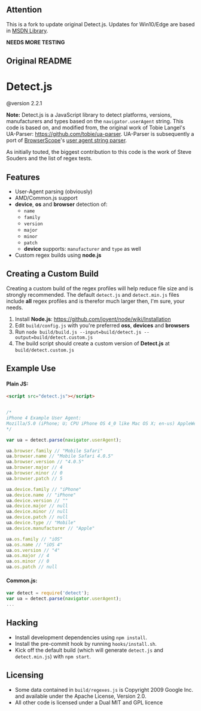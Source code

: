 Attention
--------
This is a fork to update original Detect.js.
Updates for Win10/Edge are based in [MSDN Library](https://msdn.microsoft.com/en-us/library/hh869301%28v=vs.85%29.aspx?f=255&MSPPError=-2147217396).

**NEEDS MORE TESTING**



Original README
--------

Detect.js
=========
@version 2.2.1

**Note:** Detect.js is a JavaScript library to detect platforms, versions, manufacturers and types based on the `navigator.userAgent` string. This code is based on, and modified from, the original work of Tobie Langel's UA-Parser: https://github.com/tobie/ua-parser. UA-Parser is subsequently a port of [BrowserScope][1]'s [user agent string parser][2].

As initially touted, the biggest contribution to this code is the work of Steve Souders and the list of regex tests.

Features
--------

* User-Agent parsing (obviously)
* AMD/Common.js support
* **device**, **os** and **browser** detection of:
	* `name`
	* `family`
	* `version`
	* `major`
	* `minor`
	* `patch`
	* **device** supports: `manufacturer` and `type` as well
* Custom regex builds using **node.js**


Creating a Custom Build
-----------

Creating a custom build of the regex profiles will help reduce file size and is strongly recommended. The default `detect.js` and `detect.min.js` files include **all** regex profiles and is therefor much larger then, I'm sure, your needs.

1. Install **Node.js**: https://github.com/joyent/node/wiki/Installation
2. Edit  `build/config.js` with you're preferred **oss**, **devices** and **browsers**
3. Run `node build/build.js --input=build/detect.js --output=build/detect.custom.js`
4. The build script should create a custom version of **Detect.js** at `build/detect.custom.js`


Example Use
-----------
#### Plain JS:
```html
<script src="detect.js"></script>
````

```javascript

/*
iPhone 4 Example User Agent:
Mozilla/5.0 (iPhone; U; CPU iPhone OS 4_0 like Mac OS X; en-us) AppleWebKit/532.9 (KHTML, like Gecko) Version/4.0.5 Mobile/8A293 Safari/6531.22.7
*/

var ua = detect.parse(navigator.userAgent);

ua.browser.family // "Mobile Safari"
ua.browser.name // "Mobile Safari 4.0.5"
ua.browser.version // "4.0.5"
ua.browser.major // 4
ua.browser.minor // 0
ua.browser.patch // 5

ua.device.family // "iPhone"
ua.device.name // "iPhone"
ua.device.version // ""
ua.device.major // null
ua.device.minor // null
ua.device.patch // null
ua.device.type // "Mobile"
ua.device.manufacturer // "Apple"

ua.os.family // "iOS"
ua.os.name // "iOS 4"
ua.os.version // "4"
ua.os.major // 4
ua.os.minor // 0
ua.os.patch // null
````

#### Common.js:

```javascript
var detect = require('detect');
var ua = detect.parse(navigator.userAgent);
...
````

Hacking
-------
* Install development dependencies using `npm install`.
* Install the pre-commit hook by running `hooks/install.sh`.
* Kick off the default build (which will generate `detect.js` and `detect.min.js`) with `npm start`.

Licensing
---------
 * Some data contained in `build/regexes.js` is Copyright 2009 Google Inc. and available under the Apache License, Version 2.0.
 * All other code is licensed under a Dual MIT and GPL licence

[1]: http://www.browserscope.org
[2]: http://code.google.com/p/ua-parser/

